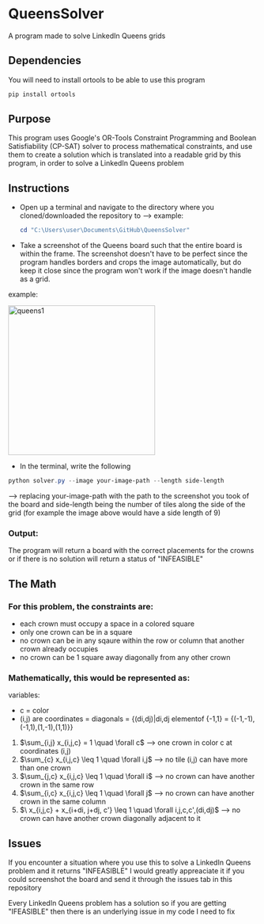 # QueensSolver
A program made to solve LinkedIn Queens grids

## Dependencies
You will need to install ortools to be able to use this program
```powershell
pip install ortools
```

## Purpose
This program uses Google's OR-Tools Constraint Programming and Boolean Satisfiability (CP-SAT) solver to process mathematical constraints, and use them to create a solution which is translated into a readable grid by this program, in order to solve a LinkedIn Queens problem

## Instructions

- Open up a terminal and navigate to the directory where you cloned/downloaded the repository to
--> example:
  ```Powershell
  cd "C:\Users\user\Documents\GitHub\QueensSolver"
  ```
- Take a screenshot of the Queens board such that the entire board is within the frame. The screenshot doesn't have to be perfect since the program handles borders and crops the image automatically, but do keep it close since the program won't work if the image doesn't handle as a grid.

example:


<img width="297" height="302" alt="queens1" src="https://github.com/user-attachments/assets/8f7b1f09-6c32-4fd5-9709-9aba34548017" />


- In the terminal, write the following
```Powershell
python solver.py --image your-image-path --length side-length
```
--> replacing your-image-path with the path to the screenshot you took of the board and side-length being the number of tiles along the side of the grid (for example the image above would have a side length of 9)

### Output:
The program will return a board with the correct placements for the crowns or if there is no solution will return a status of "INFEASIBLE"

## The Math
### For this problem, the constraints are:
- each crown must occupy a space in a colored square
- only one crown can be in a square
- no crown can be in any sqaure within the row or column that another crown already occupies
- no crown can be 1 square away diagonally from any other crown

### Mathematically, this would be represented as:
variables:
- c = color
- (i,j) are coordinates
= diagonals = {(di,dj)|di,dj elementof {-1,1} = {(-1,-1),(-1,1),(1,-1),(1,1)}}

1) $\\sum_{i,j} x_{i,j,c} = 1 \quad \forall c\$ --> one crown in color c at coordinates (i,j)
2) $\\sum_{c} x_{i,j,c} \leq 1 \quad \forall i,j\$ --> no tile (i,j) can have more than one crown
3) $\\sum_{j,c} x_{i,j,c} \leq 1 \quad \forall i\$ --> no crown can have another crown in the same row
4) $\\sum_{i,c} x_{i,j,c} \leq 1 \quad \forall j\$ --> no crown can have another crown in the same column
5) $\ x_{i,j,c} + x_{i+di, j+dj, c'} \leq 1 \quad \forall i,j,c,c',(di,dj)\$ --> no crown can have another crown diagonally adjacent to it

## Issues
If you encounter a situation where you use this to solve a LinkedIn Queens problem and it returns "INFEASIBLE" I would greatly appreaciate it if you could screenshot the board and send it through the issues tab in this repository

Every LinkedIn Queens problem has a solution so if you are getting "IFEASIBLE" then there is an underlying issue in my code I need to fix
